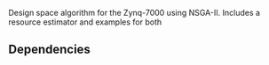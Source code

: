 Design space algorithm for the Zynq-7000 using NSGA-II. Includes a resource estimator and examples for both

## Dependencies
